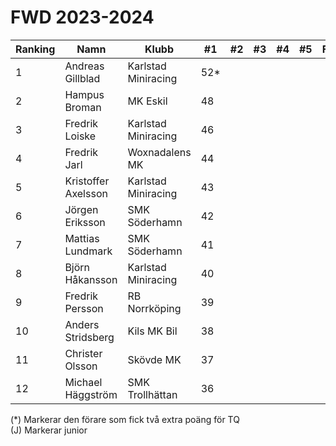 # FWD 2023-2024

| Ranking | Namn                | Klubb               |  #1  |  #2 |  #3 |  #4 |  #5 | Final | Tot |
| ------- | ------------------- | ------------------- | ---- | --- | --- | --- | --- | ----- | --- |
| 1       | Andreas Gillblad    | Karlstad Miniracing | 52*  |     |     |     |     |       | 52  |
| 2       | Hampus Broman       | MK Eskil            | 48   |     |     |     |     |       | 48  |
| 3       | Fredrik Loiske      | Karlstad Miniracing | 46   |     |     |     |     |       | 46  |
| 4       | Fredrik Jarl        | Woxnadalens MK      | 44   |     |     |     |     |       | 44  |
| 5       | Kristoffer Axelsson | Karlstad Miniracing | 43   |     |     |     |     |       | 43  |
| 6       | Jörgen Eriksson     | SMK Söderhamn       | 42   |     |     |     |     |       | 42  |
| 7       | Mattias Lundmark    | SMK Söderhamn       | 41   |     |     |     |     |       | 41  |
| 8       | Björn Håkansson     | Karlstad Miniracing | 40   |     |     |     |     |       | 40  |
| 9       | Fredrik Persson     | RB Norrköping       | 39   |     |     |     |     |       | 39  |
| 10      | Anders Stridsberg   | Kils MK Bil         | 38   |     |     |     |     |       | 38  |
| 11      | Christer Olsson     | Skövde MK           | 37   |     |     |     |     |       | 37  |
| 12      | Michael Häggström   | SMK Trollhättan     | 36   |     |     |     |     |       | 36  |

(*) Markerar den förare som fick två extra poäng för TQ </br>
(J) Markerar junior

